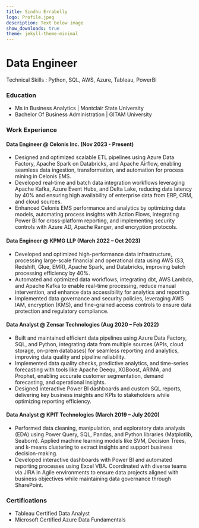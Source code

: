 ```yaml
---
title: Sindhu Errabelly
logo: Profile.jpeg
description: Text below image
show_downloads: true
theme: jekyll-theme-minimal
---
```


<link rel="stylesheet" type="text/css" href="assets/css/custom.css">



# Data Engineer
Technical Skills : Python, SQL, AWS, Azure, Tableau, PowerBI

### Education
- Ms in Business Analytics     |            Montclair State University
- Bachelor Of Business Administration   |   GITAM University

### Work Experience
#### Data Engineer @ Celonis Inc. (Nov 2023 -  Present)

- Designed and optimized scalable ETL pipelines using Azure Data Factory, Apache Spark on Databricks, and Apache Airflow, enabling seamless data ingestion, transformation, and automation for process mining in Celonis EMS.
- Developed real-time and batch data integration workflows leveraging Apache Kafka, Azure Event Hubs, and Delta Lake, reducing data latency by 40% and ensuring high availability of enterprise data from ERP, CRM, and cloud sources.
- Enhanced Celonis EMS performance and analytics by optimizing data models, automating process insights with Action Flows, integrating Power BI for cross-platform reporting, and implementing security controls with Azure AD, Apache Ranger, and encryption protocols.

#### Data Engineer @ KPMG LLP  (March 2022 – Oct 2023)

- Developed and optimized high-performance data infrastructure, processing large-scale financial and operational data using AWS (S3, Redshift, Glue, EMR), Apache Spark, and Databricks, improving batch processing efficiency by 40%.
- Automated and optimized data workflows, integrating dbt, AWS Lambda, and Apache Kafka to enable real-time processing, reduce manual intervention, and enhance data accessibility for analytics and reporting.
- Implemented data governance and security policies, leveraging AWS IAM, encryption (KMS), and fine-grained access controls to ensure data protection and regulatory compliance.

#### Data Analyst @ Zensar Technologies (Aug 2020 – Feb 2022)

-  Built and maintained efficient data pipelines using Azure Data Factory, SQL, and Python, integrating data from multiple sources (APIs, cloud storage, on-prem databases) for seamless reporting and analytics, improving data quality and pipeline reliability.
- Implemented data quality checks, predictive analytics, and time-series forecasting with tools like Apache Deequ, XGBoost, ARIMA, and Prophet, enabling accurate customer segmentation, demand forecasting, and operational insights.
- Designed interactive Power BI dashboards and custom SQL reports, delivering key business insights and KPIs to stakeholders while optimizing reporting efficiency.

#### Data Analyst @ KPIT Technologies (March 2019 – July 2020)

- Performed data cleaning, manipulation, and exploratory data analysis (EDA) using Power Query, SQL, Pandas, and Python libraries (Matplotlib, Seaborn). Applied machine learning models like SVM, Decision Trees, and k-means clustering to extract insights and support business decision-making.
- Developed interactive dashboards with Power BI and automated reporting processes using Excel VBA. Coordinated with diverse teams via JIRA in Agile environments to ensure data projects aligned with business objectives while maintaining data governance through SharePoint.

### Certifications
- Tableau Certified Data Analyst
- Microsoft Certified Azure Data Fundamentals





